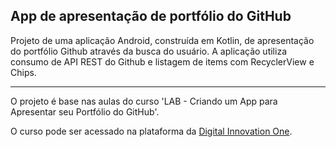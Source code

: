 ## App de apresentação de portfólio do GitHub
Projeto de uma aplicação Android, construída em Kotlin, de apresentação do portfólio Github através da busca do usuário. A aplicação utiliza consumo de API REST do Github e listagem de items com RecyclerView e Chips.

---

O projeto é base nas aulas do curso 'LAB - Criando um App para Apresentar seu Portfólio do GitHub'.

O curso pode ser acessado na plataforma da [Digital Innovation One](https://digitalinnovation.one/).
